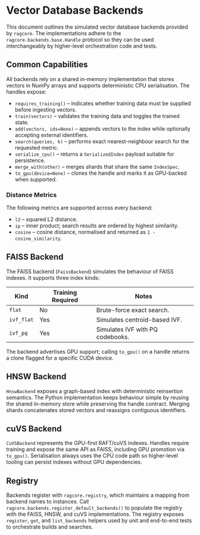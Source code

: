 # Vector Database Backends

This document outlines the simulated vector database backends provided by `ragcore`. The
implementations adhere to the `ragcore.backends.base.Handle` protocol so they can be used
interchangeably by higher-level orchestration code and tests.

## Common Capabilities

All backends rely on a shared in-memory implementation that stores vectors in NumPy arrays and
supports deterministic CPU serialisation. The handles expose:

- `requires_training()` – indicates whether training data must be supplied before ingesting
  vectors.
- `train(vectors)` – validates the training data and toggles the trained state.
- `add(vectors, ids=None)` – appends vectors to the index while optionally accepting external
  identifiers.
- `search(queries, k)` – performs exact nearest-neighbour search for the requested metric.
- `serialize_cpu()` – returns a `SerializedIndex` payload suitable for persistence.
- `merge_with(other)` – merges shards that share the same `IndexSpec`.
- `to_gpu(device=None)` – clones the handle and marks it as GPU-backed when supported.

### Distance Metrics

The following metrics are supported across every backend:

- `l2` – squared L2 distance.
- `ip` – inner product; search results are ordered by highest similarity.
- `cosine` – cosine distance, normalised and returned as `1 - cosine_similarity`.

## FAISS Backend

The FAISS backend (`FaissBackend`) simulates the behaviour of FAISS indexes. It supports three
index kinds:

| Kind       | Training Required | Notes                          |
|------------|-------------------|--------------------------------|
| `flat`     | No                | Brute-force exact search.      |
| `ivf_flat` | Yes               | Simulates centroid-based IVF.  |
| `ivf_pq`   | Yes               | Simulates IVF with PQ codebooks.|

The backend advertises GPU support; calling `to_gpu()` on a handle returns a clone flagged for a
specific CUDA device.

## HNSW Backend

`HnswBackend` exposes a graph-based index with deterministic reinsertion semantics. The Python
implementation keeps behaviour simple by reusing the shared in-memory store while preserving the
handle contract. Merging shards concatenates stored vectors and reassigns contiguous identifiers.

## cuVS Backend

`CuVSBackend` represents the GPU-first RAFT/cuVS indexes. Handles require training and expose the
same API as FAISS, including GPU promotion via `to_gpu()`. Serialisation always uses the CPU code
path so higher-level tooling can persist indexes without GPU dependencies.

## Registry

Backends register with `ragcore.registry`, which maintains a mapping from backend names to
instances. Call `ragcore.backends.register_default_backends()` to populate the registry with the
FAISS, HNSW, and cuVS implementations. The registry exposes `register`, `get`, and
`list_backends` helpers used by unit and end-to-end tests to orchestrate builds and searches.

